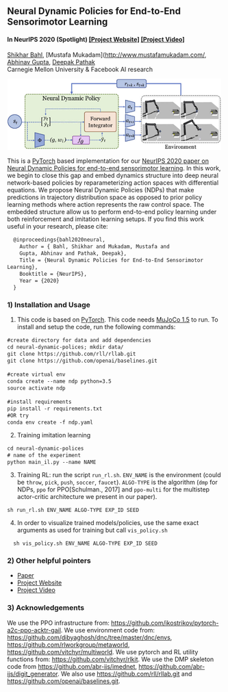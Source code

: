 
## Neural Dynamic Policies for End-to-End Sensorimotor Learning ##
#### In NeurIPS 2020 (Spotlight) [[Project Website]](http://shikharbahl.github.io/neural-dynamic-policies/) [[Project Video]](http://shikharbahl.github.io/neural-dynamic-policies/index.html#ProjectVideo)

[Shikhar Bahl](http://www.cs.cmu.edu/~sbahl2/), [Mustafa Mukadam](http://www.mustafamukadam.com/, [Abhinav Gupta](http://www.cs.cmu.edu/~abhinavg/), [Deepak Pathak](https://www.cs.cmu.edu/~dpathak/)<br/>
Carnegie Mellon University & Facebook AI research <br/>

<img src="images/method_ndp.jpg" width="500">

This is a [PyTorch](https://pytorch.org/) based implementation for our [NeurIPS 2020 paper on Neural Dynamic Policies for end-to-end sensorimotor learning](http://shikharbahl.github.io/neural-dynamic-policies/). In this work, we begin to close this gap and embed dynamics structure into deep neural network-based policies by reparameterizing action spaces with differential equations. We propose Neural Dynamic Policies (NDPs) that make predictions in trajectory distribution space as opposed to prior policy learning methods where action represents the raw control space. The embedded structure allow us to perform end-to-end policy learning under both reinforcement and imitation learning setups. If you find this work useful in your research, please cite:
```
  @inproceedings{bahl2020neural,
    Author = { Bahl, Shikhar and Mukadam, Mustafa and
    Gupta, Abhinav and Pathak, Deepak},
    Title = {Neural Dynamic Policies for End-to-End Sensorimotor Learning},
    Booktitle = {NeurIPS},
    Year = {2020}
  }
```

### 1) Installation and Usage
  1.  This code is based on [PyTorch](https://pytorch.org/). This code needs [MuJoCo 1.5](http://www.mujoco.org/) to run. To install and setup the code, run the following commands:
  ```Shell
  #create directory for data and add dependencies
  cd neural-dynamic-polices; mkdir data/
  git clone https://github.com/rll/rllab.git
  git clone https://github.com/openai/baselines.git

  #create virtual env
  conda create --name ndp python=3.5
  source activate ndp

  #install requirements
  pip install -r requirements.txt
  #OR try
  conda env create -f ndp.yaml
  ```


2. Training imitation learning
  ```Shell
  cd neural-dynamic-polices
  # name of the experiment
  python main_il.py --name NAME
  ```

3. Training RL: run the script `run_rl.sh`. `ENV_NAME` is the environment (could be `throw`, `pick`, `push`, `soccer`, `faucet`). `ALGO-TYPE` is the algorithm (`dmp` for NDPs, `ppo` for PPO[Schulman., 2017] and `ppo-multi` for the multistep actor-critic architecture we present in our paper).
  ```Shell
  sh run_rl.sh ENV_NAME ALGO-TYPE EXP_ID SEED
```

4. In order to visualize trained models/policies, use the same exact arguments as used for training but call `vis_policy.sh`
```Shell
  sh vis_policy.sh ENV_NAME ALGO-TYPE EXP_ID SEED
```



### 2) Other helpful pointers
- [Paper](https://pathak22.github.io/noreward-rl/resources/icml17.pdf)
- [Project Website](http://shikharbahl.github.io/neural-dynamic-policies/)
- [Project Video](http://shikharbahl.github.io/neural-dynamic-policies/index.html#ProjectVideo)
<!-- - [Reddit Discussion](https://redd.it/6bc8ul) -->
<!-- - [Media Articles (New Scientist, MIT Tech Review and others)](http://pathak22.github.io/noreward-rl/index.html#media) -->

### 3) Acknowledgements
We use the PPO infrastructure from: https://github.com/ikostrikov/pytorch-a2c-ppo-acktr-gail. We use environment code from: https://github.com/dibyaghosh/dnc/tree/master/dnc/envs, https://github.com/rlworkgroup/metaworld, https://github.com/vitchyr/multiworld. We use pytorch and RL utility functions from: https://github.com/vitchyr/rlkit. We use the DMP skeleton code from https://github.com/abr-ijs/imednet, https://github.com/abr-ijs/digit_generator. We also use https://github.com/rll/rllab.git and https://github.com/openai/baselines.git.

